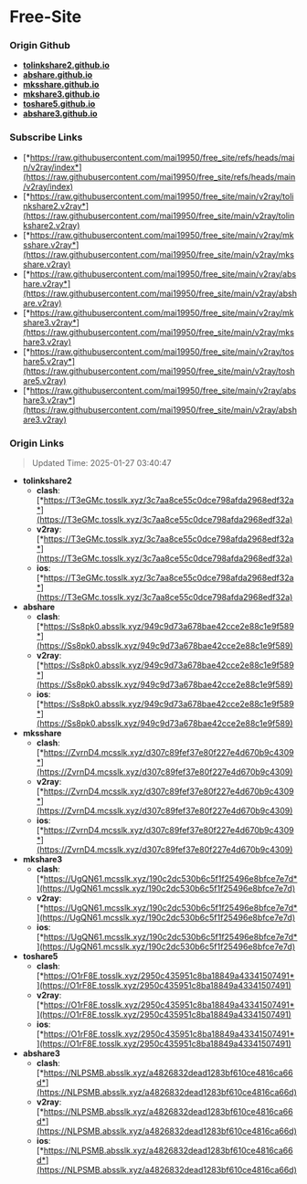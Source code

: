 # Free-Site

### Origin Github

- [**tolinkshare2.github.io**](https://github.com/tolinkshare2/tolinkshare2.github.io)
- [**abshare.github.io**](https://github.com/abshare/abshare.github.io)
- [**mksshare.github.io**](https://github.com/mksshare/mksshare.github.io)
- [**mkshare3.github.io**](https://github.com/mkshare3/mkshare3.github.io)
- [**toshare5.github.io**](https://github.com/toshare5/toshare5.github.io)
- [**abshare3.github.io**](https://github.com/abshare3/abshare3.github.io)

### Subscribe Links

- [*https://raw.githubusercontent.com/mai19950/free_site/refs/heads/main/v2ray/index*](https://raw.githubusercontent.com/mai19950/free_site/refs/heads/main/v2ray/index)
- [*https://raw.githubusercontent.com/mai19950/free_site/main/v2ray/tolinkshare2.v2ray*](https://raw.githubusercontent.com/mai19950/free_site/main/v2ray/tolinkshare2.v2ray)
- [*https://raw.githubusercontent.com/mai19950/free_site/main/v2ray/mksshare.v2ray*](https://raw.githubusercontent.com/mai19950/free_site/main/v2ray/mksshare.v2ray)
- [*https://raw.githubusercontent.com/mai19950/free_site/main/v2ray/abshare.v2ray*](https://raw.githubusercontent.com/mai19950/free_site/main/v2ray/abshare.v2ray)
- [*https://raw.githubusercontent.com/mai19950/free_site/main/v2ray/mkshare3.v2ray*](https://raw.githubusercontent.com/mai19950/free_site/main/v2ray/mkshare3.v2ray)
- [*https://raw.githubusercontent.com/mai19950/free_site/main/v2ray/toshare5.v2ray*](https://raw.githubusercontent.com/mai19950/free_site/main/v2ray/toshare5.v2ray)
- [*https://raw.githubusercontent.com/mai19950/free_site/main/v2ray/abshare3.v2ray*](https://raw.githubusercontent.com/mai19950/free_site/main/v2ray/abshare3.v2ray)

### Origin Links

> Updated Time: 2025-01-27 03:40:47

- **tolinkshare2**
  - **clash**: [*https://T3eGMc.tosslk.xyz/3c7aa8ce55c0dce798afda2968edf32a*](https://T3eGMc.tosslk.xyz/3c7aa8ce55c0dce798afda2968edf32a)
  - **v2ray**: [*https://T3eGMc.tosslk.xyz/3c7aa8ce55c0dce798afda2968edf32a*](https://T3eGMc.tosslk.xyz/3c7aa8ce55c0dce798afda2968edf32a)
  - **ios**: [*https://T3eGMc.tosslk.xyz/3c7aa8ce55c0dce798afda2968edf32a*](https://T3eGMc.tosslk.xyz/3c7aa8ce55c0dce798afda2968edf32a)
- **abshare**
  - **clash**: [*https://Ss8pk0.absslk.xyz/949c9d73a678bae42cce2e88c1e9f589*](https://Ss8pk0.absslk.xyz/949c9d73a678bae42cce2e88c1e9f589)
  - **v2ray**: [*https://Ss8pk0.absslk.xyz/949c9d73a678bae42cce2e88c1e9f589*](https://Ss8pk0.absslk.xyz/949c9d73a678bae42cce2e88c1e9f589)
  - **ios**: [*https://Ss8pk0.absslk.xyz/949c9d73a678bae42cce2e88c1e9f589*](https://Ss8pk0.absslk.xyz/949c9d73a678bae42cce2e88c1e9f589)
- **mksshare**
  - **clash**: [*https://ZvrnD4.mcsslk.xyz/d307c89fef37e80f227e4d670b9c4309*](https://ZvrnD4.mcsslk.xyz/d307c89fef37e80f227e4d670b9c4309)
  - **v2ray**: [*https://ZvrnD4.mcsslk.xyz/d307c89fef37e80f227e4d670b9c4309*](https://ZvrnD4.mcsslk.xyz/d307c89fef37e80f227e4d670b9c4309)
  - **ios**: [*https://ZvrnD4.mcsslk.xyz/d307c89fef37e80f227e4d670b9c4309*](https://ZvrnD4.mcsslk.xyz/d307c89fef37e80f227e4d670b9c4309)
- **mkshare3**
  - **clash**: [*https://UgQN61.mcsslk.xyz/190c2dc530b6c5f1f25496e8bfce7e7d*](https://UgQN61.mcsslk.xyz/190c2dc530b6c5f1f25496e8bfce7e7d)
  - **v2ray**: [*https://UgQN61.mcsslk.xyz/190c2dc530b6c5f1f25496e8bfce7e7d*](https://UgQN61.mcsslk.xyz/190c2dc530b6c5f1f25496e8bfce7e7d)
  - **ios**: [*https://UgQN61.mcsslk.xyz/190c2dc530b6c5f1f25496e8bfce7e7d*](https://UgQN61.mcsslk.xyz/190c2dc530b6c5f1f25496e8bfce7e7d)
- **toshare5**
  - **clash**: [*https://O1rF8E.tosslk.xyz/2950c435951c8ba18849a43341507491*](https://O1rF8E.tosslk.xyz/2950c435951c8ba18849a43341507491)
  - **v2ray**: [*https://O1rF8E.tosslk.xyz/2950c435951c8ba18849a43341507491*](https://O1rF8E.tosslk.xyz/2950c435951c8ba18849a43341507491)
  - **ios**: [*https://O1rF8E.tosslk.xyz/2950c435951c8ba18849a43341507491*](https://O1rF8E.tosslk.xyz/2950c435951c8ba18849a43341507491)
- **abshare3**
  - **clash**: [*https://NLPSMB.absslk.xyz/a4826832dead1283bf610ce4816ca66d*](https://NLPSMB.absslk.xyz/a4826832dead1283bf610ce4816ca66d)
  - **v2ray**: [*https://NLPSMB.absslk.xyz/a4826832dead1283bf610ce4816ca66d*](https://NLPSMB.absslk.xyz/a4826832dead1283bf610ce4816ca66d)
  - **ios**: [*https://NLPSMB.absslk.xyz/a4826832dead1283bf610ce4816ca66d*](https://NLPSMB.absslk.xyz/a4826832dead1283bf610ce4816ca66d)
